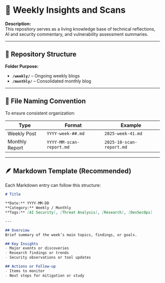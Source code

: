 # 🧭 Weekly Insights and Scans

**Description:**  
This repository serves as a living knowledge base of technical reflections, AI and security commentary, and vulnerability assessment summaries.

---

## 📁 Repository Structure


**Folder Purpose:**

- **`/weekly/`** – Ongoing weekly blogs
- **`/monthly/`** – Consolidated monthly blog

---

## 🧾 File Naming Convention

To ensure consistent organization:

| Type | Format | Example |
|------|---------|----------|
| Weekly Post | `YYYY-week-##.md` | `2025-week-41.md` |
| Monthly Report | `YYYY-MM-scan-report.md` | `2025-10-scan-report.md` |

---

## 🪶 Markdown Template (Recommended)

Each Markdown entry can follow this structure:

```markdown
# Title

**Date:** YYYY-MM-DD  
**Category:** Weekly / Monthly  
**Tags:** [AI Security], [Threat Analysis], [Research], [DevSecOps]

---

## Overview
Brief summary of the week’s main topics, findings, or goals.

## Key Insights
- Major events or discoveries  
- Research findings or trends  
- Security observations or tool updates  

## Actions or Follow-up
- Items to monitor  
- Next steps for mitigation or study  
